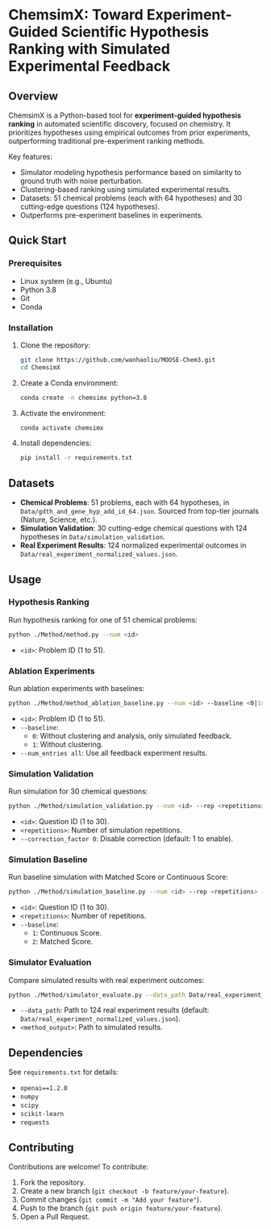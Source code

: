 # ChemsimX: Toward Experiment-Guided Scientific Hypothesis Ranking with Simulated Experimental Feedback

## Overview
ChemsimX is a Python-based tool for **experiment-guided hypothesis ranking** in automated scientific discovery, focused on chemistry. It prioritizes hypotheses using empirical outcomes from prior experiments, outperforming traditional pre-experiment ranking methods.

Key features:
- Simulator modeling hypothesis performance based on similarity to ground truth with noise perturbation.
- Clustering-based ranking using simulated experimental results.
- Datasets: 51 chemical problems (each with 64 hypotheses) and 30 cutting-edge questions (124 hypotheses).
- Outperforms pre-experiment baselines in experiments.

## Quick Start

### Prerequisites
- Linux system (e.g., Ubuntu)
- Python 3.8
- Git
- Conda

### Installation
1. Clone the repository:
   ```bash
   git clone https://github.com/wanhaoliu/MOOSE-Chem3.git
   cd ChemsimX
   ```
2. Create a Conda environment:
   ```bash
   conda create -n chemsimx python=3.8
   ```
3. Activate the environment:
   ```bash
   conda activate chemsimx
   ```
4. Install dependencies:
   ```bash
   pip install -r requirements.txt
   ```

## Datasets
- **Chemical Problems**: 51 problems, each with 64 hypotheses, in `Data/gdth_and_gene_hyp_add_id_64.json`. Sourced from top-tier journals (Nature, Science, etc.).
- **Simulation Validation**: 30 cutting-edge chemical questions with 124 hypotheses in `Data/simulation_validation`.
- **Real Experiment Results**: 124 normalized experimental outcomes in `Data/real_experiment_normalized_values.json`.

## Usage

### Hypothesis Ranking
Run hypothesis ranking for one of 51 chemical problems:
```bash
python ./Method/method.py --num <id>
```
- `<id>`: Problem ID (1 to 51).

### Ablation Experiments
Run ablation experiments with baselines:
```bash
python ./Method/method_ablation_baseline.py --num <id> --baseline <0|1> --num_entries all
```
- `<id>`: Problem ID (1 to 51).
- `--baseline`:
  - `0`: Without clustering and analysis, only simulated feedback.
  - `1`: Without clustering.
- `--num_entries all`: Use all feedback experiment results.

### Simulation Validation
Run simulation for 30 chemical questions:
```bash
python ./Method/simulation_validation.py --num <id> --rep <repetitions> --correction_factor 0
```
- `<id>`: Question ID (1 to 30).
- `<repetitions>`: Number of simulation repetitions.
- `--correction_factor 0`: Disable correction (default: 1 to enable).

### Simulation Baseline
Run baseline simulation with Matched Score or Continuous Score:
```bash
python ./Method/simulation_baseline.py --num <id> --rep <repetitions> --baseline <1|2>
```
- `<id>`: Question ID (1 to 30).
- `<repetitions>`: Number of repetitions.
- `--baseline`:
  - `1`: Continuous Score.
  - `2`: Matched Score.

### Simulator Evaluation
Compare simulated results with real experiment outcomes:
```bash
python ./Method/simulator_evaluate.py --data_path Data/real_experiment_normalized_values.json --method_path <method_output>
```
- `--data_path`: Path to 124 real experiment results (default: `Data/real_experiment_normalized_values.json`).
- `<method_output>`: Path to simulated results.

## Dependencies
See `requirements.txt` for details:
- `openai==1.2.0`
- `numpy`
- `scipy`
- `scikit-learn`
- `requests`

## Contributing
Contributions are welcome! To contribute:
1. Fork the repository.
2. Create a new branch (`git checkout -b feature/your-feature`).
3. Commit changes (`git commit -m "Add your feature"`).
4. Push to the branch (`git push origin feature/your-feature`).
5. Open a Pull Request.


